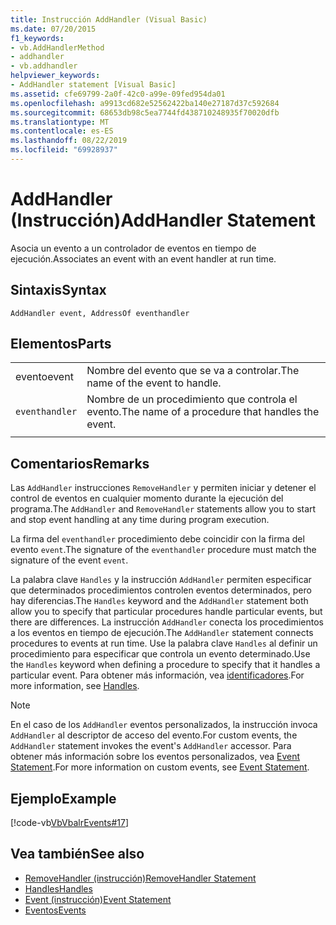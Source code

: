 ```yaml
---
title: Instrucción AddHandler (Visual Basic)
ms.date: 07/20/2015
f1_keywords:
- vb.AddHandlerMethod
- addhandler
- vb.addhandler
helpviewer_keywords:
- AddHandler statement [Visual Basic]
ms.assetid: cfe69799-2a0f-42c0-a99e-09fed954da01
ms.openlocfilehash: a9913cd682e52562422ba140e27187d37c592684
ms.sourcegitcommit: 68653db98c5ea7744fd438710248935f70020dfb
ms.translationtype: MT
ms.contentlocale: es-ES
ms.lasthandoff: 08/22/2019
ms.locfileid: "69928937"
---
```

# <a name="addhandler-statement"></a><span data-ttu-id="ccf8c-102">AddHandler (Instrucción)</span><span class="sxs-lookup"><span data-stu-id="ccf8c-102">AddHandler Statement</span></span>
<span data-ttu-id="ccf8c-103">Asocia un evento a un controlador de eventos en tiempo de ejecución.</span><span class="sxs-lookup"><span data-stu-id="ccf8c-103">Associates an event with an event handler at run time.</span></span>  
  
## <a name="syntax"></a><span data-ttu-id="ccf8c-104">Sintaxis</span><span class="sxs-lookup"><span data-stu-id="ccf8c-104">Syntax</span></span>  
  
```  
AddHandler event, AddressOf eventhandler  
```  
  
## <a name="parts"></a><span data-ttu-id="ccf8c-105">Elementos</span><span class="sxs-lookup"><span data-stu-id="ccf8c-105">Parts</span></span>  
|||
|---|---|
|<span data-ttu-id="ccf8c-106">evento</span><span class="sxs-lookup"><span data-stu-id="ccf8c-106">event</span></span>|<span data-ttu-id="ccf8c-107">Nombre del evento que se va a controlar.</span><span class="sxs-lookup"><span data-stu-id="ccf8c-107">The name of the event to handle.</span></span>|  
|`eventhandler`|<span data-ttu-id="ccf8c-108">Nombre de un procedimiento que controla el evento.</span><span class="sxs-lookup"><span data-stu-id="ccf8c-108">The name of a procedure that handles the event.</span></span>|
|||
  
## <a name="remarks"></a><span data-ttu-id="ccf8c-109">Comentarios</span><span class="sxs-lookup"><span data-stu-id="ccf8c-109">Remarks</span></span>  
 <span data-ttu-id="ccf8c-110">Las `AddHandler` instrucciones `RemoveHandler` y permiten iniciar y detener el control de eventos en cualquier momento durante la ejecución del programa.</span><span class="sxs-lookup"><span data-stu-id="ccf8c-110">The `AddHandler` and `RemoveHandler` statements allow you to start and stop event handling at any time during program execution.</span></span>  
  
 <span data-ttu-id="ccf8c-111">La firma del `eventhandler` procedimiento debe coincidir con la firma del evento `event`.</span><span class="sxs-lookup"><span data-stu-id="ccf8c-111">The signature of the `eventhandler` procedure must match the signature of the event `event`.</span></span>  
  
 <span data-ttu-id="ccf8c-112">La palabra clave `Handles` y la instrucción `AddHandler` permiten especificar que determinados procedimientos controlen eventos determinados, pero hay diferencias.</span><span class="sxs-lookup"><span data-stu-id="ccf8c-112">The `Handles` keyword and the `AddHandler` statement both allow you to specify that particular procedures handle particular events, but there are differences.</span></span> <span data-ttu-id="ccf8c-113">La instrucción `AddHandler` conecta los procedimientos a los eventos en tiempo de ejecución.</span><span class="sxs-lookup"><span data-stu-id="ccf8c-113">The `AddHandler` statement connects procedures to events at run time.</span></span> <span data-ttu-id="ccf8c-114">Use la palabra clave `Handles` al definir un procedimiento para especificar que controla un evento determinado.</span><span class="sxs-lookup"><span data-stu-id="ccf8c-114">Use the `Handles` keyword when defining a procedure to specify that it handles a particular event.</span></span> <span data-ttu-id="ccf8c-115">Para obtener más información, vea [identificadores](../../../visual-basic/language-reference/statements/handles-clause.md).</span><span class="sxs-lookup"><span data-stu-id="ccf8c-115">For more information, see [Handles](../../../visual-basic/language-reference/statements/handles-clause.md).</span></span>  
  
> [!NOTE]
> <span data-ttu-id="ccf8c-116">En el caso de los `AddHandler` eventos personalizados, la instrucción invoca `AddHandler` al descriptor de acceso del evento.</span><span class="sxs-lookup"><span data-stu-id="ccf8c-116">For custom events, the `AddHandler` statement invokes the event's `AddHandler` accessor.</span></span> <span data-ttu-id="ccf8c-117">Para obtener más información sobre los eventos personalizados, vea [Event Statement](../../../visual-basic/language-reference/statements/event-statement.md).</span><span class="sxs-lookup"><span data-stu-id="ccf8c-117">For more information on custom events, see [Event Statement](../../../visual-basic/language-reference/statements/event-statement.md).</span></span>  
  
## <a name="example"></a><span data-ttu-id="ccf8c-118">Ejemplo</span><span class="sxs-lookup"><span data-stu-id="ccf8c-118">Example</span></span>  
 [!code-vb[VbVbalrEvents#17](~/samples/snippets/visualbasic/VS_Snippets_VBCSharp/VbVbalrEvents/VB/Class1.vb#17)]  
  
## <a name="see-also"></a><span data-ttu-id="ccf8c-119">Vea también</span><span class="sxs-lookup"><span data-stu-id="ccf8c-119">See also</span></span>

- [<span data-ttu-id="ccf8c-120">RemoveHandler (instrucción)</span><span class="sxs-lookup"><span data-stu-id="ccf8c-120">RemoveHandler Statement</span></span>](../../../visual-basic/language-reference/statements/removehandler-statement.md)
- [<span data-ttu-id="ccf8c-121">Handles</span><span class="sxs-lookup"><span data-stu-id="ccf8c-121">Handles</span></span>](../../../visual-basic/language-reference/statements/handles-clause.md)
- [<span data-ttu-id="ccf8c-122">Event (instrucción)</span><span class="sxs-lookup"><span data-stu-id="ccf8c-122">Event Statement</span></span>](../../../visual-basic/language-reference/statements/event-statement.md)
- [<span data-ttu-id="ccf8c-123">Eventos</span><span class="sxs-lookup"><span data-stu-id="ccf8c-123">Events</span></span>](../../../visual-basic/programming-guide/language-features/events/index.md)
